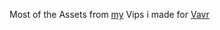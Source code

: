 Most of the Assets from [my](https://www.youtube.com/@SaadTheDrip) Vips i made for [Vavr](https://www.youtube.com/@vavr)
